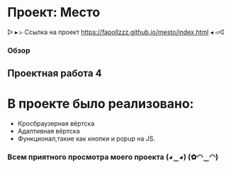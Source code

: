# Проект: Место

▷ ▸ ▹ Ссылка на проект https://fapollzzz.github.io/mesto/index.html ◂ ◃◁


### Обзор
## Проектная работа 4
# В проекте было реализовано:
* Кросбраузерная вёртска 
* Адаптивная вёртска
* Функционал,такие как кнопки и popup на JS.

### Всем приятного просмотра моего проекта  (◕‿◕) (✿◠‿◠)
